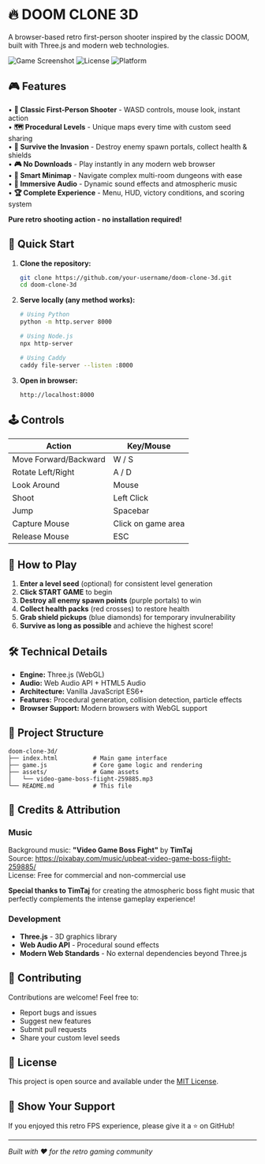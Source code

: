 # 🔥 DOOM CLONE 3D

A browser-based retro first-person shooter inspired by the classic DOOM, built with Three.js and modern web technologies.

![Game Screenshot](https://img.shields.io/badge/Status-Playable-green) ![License](https://img.shields.io/badge/License-MIT-blue) ![Platform](https://img.shields.io/badge/Platform-Web%20Browser-orange)

## 🎮 Features

• **🎯 Classic First-Person Shooter** - WASD controls, mouse look, instant action  
• **🗺️ Procedural Levels** - Unique maps every time with custom seed sharing  
• **👹 Survive the Invasion** - Destroy enemy spawn portals, collect health & shields  
• **🎮 No Downloads** - Play instantly in any modern web browser  
• **🧭 Smart Minimap** - Navigate complex multi-room dungeons with ease  
• **🎵 Immersive Audio** - Dynamic sound effects and atmospheric music  
• **🏆 Complete Experience** - Menu, HUD, victory conditions, and scoring system  

**Pure retro shooting action - no installation required!**

## 🚀 Quick Start

1. **Clone the repository:**
   ```bash
   git clone https://github.com/your-username/doom-clone-3d.git
   cd doom-clone-3d
   ```

2. **Serve locally (any method works):**
   ```bash
   # Using Python
   python -m http.server 8000
   
   # Using Node.js
   npx http-server
   
   # Using Caddy
   caddy file-server --listen :8000
   ```

3. **Open in browser:**
   ```
   http://localhost:8000
   ```

## 🕹️ Controls

| Action | Key/Mouse |
|--------|-----------|
| Move Forward/Backward | W / S |
| Rotate Left/Right | A / D |
| Look Around | Mouse |
| Shoot | Left Click |
| Jump | Spacebar |
| Capture Mouse | Click on game area |
| Release Mouse | ESC |

## 🎯 How to Play

1. **Enter a level seed** (optional) for consistent level generation
2. **Click START GAME** to begin
3. **Destroy all enemy spawn points** (purple portals) to win
4. **Collect health packs** (red crosses) to restore health
5. **Grab shield pickups** (blue diamonds) for temporary invulnerability
6. **Survive as long as possible** and achieve the highest score!

## 🛠️ Technical Details

- **Engine:** Three.js (WebGL)
- **Audio:** Web Audio API + HTML5 Audio
- **Architecture:** Vanilla JavaScript ES6+
- **Features:** Procedural generation, collision detection, particle effects
- **Browser Support:** Modern browsers with WebGL support

## 📁 Project Structure

```
doom-clone-3d/
├── index.html          # Main game interface
├── game.js             # Core game logic and rendering
├── assets/             # Game assets
│   └── video-game-boss-fiight-259885.mp3
└── README.md           # This file
```

## 🎵 Credits & Attribution

### Music
Background music: **"Video Game Boss Fight"** by **TimTaj**  
Source: https://pixabay.com/music/upbeat-video-game-boss-fiight-259885/  
License: Free for commercial and non-commercial use  

**Special thanks to TimTaj** for creating the atmospheric boss fight music that perfectly complements the intense gameplay experience!

### Development
- **Three.js** - 3D graphics library
- **Web Audio API** - Procedural sound effects
- **Modern Web Standards** - No external dependencies beyond Three.js

## 🤝 Contributing

Contributions are welcome! Feel free to:
- Report bugs and issues
- Suggest new features
- Submit pull requests
- Share your custom level seeds

## 📄 License

This project is open source and available under the [MIT License](LICENSE).

## 🌟 Show Your Support

If you enjoyed this retro FPS experience, please give it a ⭐ on GitHub!

---

*Built with ❤️ for the retro gaming community*